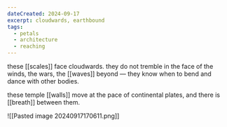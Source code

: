 ```yaml
---
dateCreated: 2024-09-17
excerpt: cloudwards, earthbound
tags:
  - petals
  - architecture
  - reaching
---
```

these [[scales]] face cloudwards. they do not tremble in the face of the winds, the wars, the [[waves]] beyond — they know when to bend and dance with other bodies.

these temple [[walls]] move at the pace of continental plates, and there is [[breath]] between them.

![[Pasted image 20240917170611.png]]